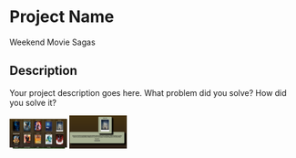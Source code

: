 # Project Name
Weekend Movie Sagas

## Description
Your project description goes here. What problem did you solve? How did you solve it?


<img src="public/images/list.png" alt="" style="height: 20%; width: 20%;"/>
<img src="public/images/details.png" alt="" style="height: 20%; width: 20%;"/>